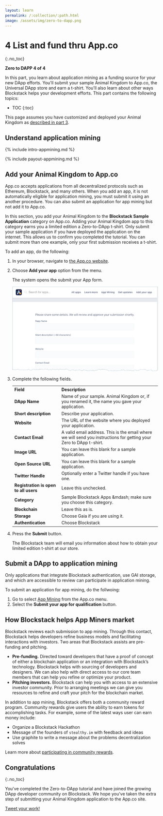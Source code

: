 ```yaml
---
layout: learn
permalink: /:collection/:path.html
image: /assets/img/zero-to-dapp.png
---
```

# 4 List and fund thru App.co
{:.no_toc}

 **Zero to DAPP 4 of 4**

In this part, you learn about application mining as a funding source for your
new DApp efforts. You'll submit your sample Animal Kingdom to App.co, the
Universal DApp store and earn a t-shirt. You'll also learn about other ways
Blockstack helps your development efforts. This part contains the following topics:

* TOC
{:toc}

This page assumes you have customized and deployed your Animal Kingdom as
[described in part 3](zero_to_dapp_3).

## Understand application mining

{% include intro-appmining.md %}


{% include payout-appmining.md %}


## Add your Animal Kingdom to App.co

App.co accepts applications from all decentralized protocols such as Ethereum,
Blockstack, and many others. When you add an app, it is not automatically
eligible for application mining, you must submit it using an another procedure.
You can also submit an application for app mining but not add it to App.co.

In this section, you add your Animal Kingdom to the **Blockstack Sample
Application** category on App.co.  Adding your Animal Kingdom app to this
category earns you a limited edition a Zero-to-DApp t-shirt. Only submit your
sample application if you have deployed the application on the internet. This
allows us to confirm you completed the tutorial. You can submit more than one
example, only your first submission receives a t-shirt.

To add an app, do the following:

1. In your browser, navigate to <a href="https://app.co/" target="\_blank">the App.co website</a>.
2. Choose **Add your app** option from the menu.

   The system opens the submit your App form.

   <img src="images/submit-app.png" alt="">

3. Complete the following fields.

    <table class="uk-table uk-table-small">
      <tr>
        <th><strong>Field</strong></th>
        <th>Description</th>
      </tr>
      <tr>
        <td><strong>DApp Name</strong></td>
        <td>Name of your sample. Animal Kingdom or, if you renamed it, the name you gave your application.</td>
      </tr>
      <tr>
        <td><strong>Short description</strong></td>
        <td>Describe your application.&nbsp;&nbsp;</td>
      </tr>
      <tr>
        <td><strong>Website</strong></td>
        <td>The URL of the website where you deployed your application.&nbsp;&nbsp;</td>
      </tr>
      <tr>
        <td><strong>Contact Email</strong></td>
        <td>A valid email address. This is the email where we will send you instructions for getting your Zero to DApp t-shirt.</td>
      </tr>
      <tr>
        <td><strong>Image URL</strong></td>
        <td>You can leave this blank for a sample application.</td>
      </tr>
      <tr>
        <td><strong>Open Source URL</strong></td>
        <td>You can leave this blank for a sample application.&nbsp;&nbsp;</td>
      </tr>
      <tr>
        <td><strong>Twitter Handle</strong></td>
        <td>Optionally enter a Twitter handle if you have one.</td>
      </tr>
      <tr>
        <td><strong>Registration is open to all users</strong></td>
        <td>Leave this unchecked.</td>
      </tr>
      <tr>
        <td><strong>Category</strong></td>
        <td>Sample Blockstack Apps &amp;mdash; make sure you choose this category.</td>
      </tr>
      <tr>
        <td><strong>Blockchain</strong></td>
        <td>Leave this as is.</td>
      </tr>
      <tr>
        <td><strong>Storage</strong></td>
        <td>Choose Gaia if you are using it.</td>
      </tr>
      <tr>
        <td><strong>Authentication</strong></td>
        <td>Choose Blockstack</td>
      </tr>
    </table>    

4. Press the **Submit** button.

   The Blockstack team will email you information about how to obtain your
   limited edition t-shirt at our store.

## Submit a DApp to application mining

Only applications that integrate Blockstack authentication, use GAI storage, and
which are accessible to review can participate in application mining.

To submit an application for app mining, do the follwoing:

1. Go to select <a href="https://app.co/mining" target="\_blank">App Mining</a> from the App.co menu.
2. Select the **Submit your app for qualification** button.


## How Blockstack helps App Miners market

Blockstack reviews each submission to app mining. Through this contact, Blockstack helps
developers refine business models and facilitating interactions with investors.
Two areas that Blockstack assists are pre-funding and pitching.

* **Pre-funding.** Directed toward developers that have a proof of concept of either a blockchain application or an integration  with Blockstack’s technology. Blockstack helps with sourcing of developers and designers. We can also help with direct access to our core team members that can help you refine or optimize your product.
* **Pitching investors.**  Blockstack can help you with access to an extensive investor community. Prior to arranging meetings we can give you resources to refine and craft your pitch for the blockchain market.

In addition to app mining, Blockstack offers both a community reward program.
Community rewards give users the ability to earn tokens for accomplishing tasks.
For example, some of the latest ways user can earn money include:

- Organize a Blockstack Hackathon
- Message of the founders of `stealthy.im` with feedback and ideas
- Use graphite to write a message about the problems decentralization solves

Learn more about <a href="https://blockstack.org/blog/blockstack-community-rewards-program/" target="\_blank">participating in community rewards</a>.

## Congratulations
{:.no_toc}

You've completed the Zero-to-DApp tutorial and have joined the growing
DApp developer community on Blockstack. We hope you've taken the extra
step of submitting your Animal Kingdom application to the App.co site.

<a href="https://twitter.com/share?ref_src=twsrc%5Etfw"
class="twitter-share-button" data-size="large" data-text="I'm the ruler of my Animal Kingdom. Just submitted my Blockstack sample DApp to App.co @TheDAppStore! DApp on people." data-hashtags="blockstack,
blockchain, blockchainnopain, blockchainnopainblockstack"
data-show-count="true">Tweet your work!</a><script async
src="https://platform.twitter.com/widgets.js" charset="utf-8"></script>
